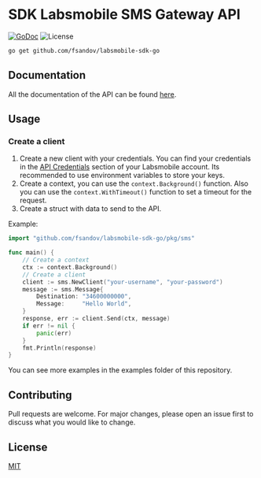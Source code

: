 # SDK Labsmobile SMS Gateway API

[![GoDoc](https://godoc.org/github.com/fsandov/labsmobile-sdk-go?status.svg)](https://godoc.org/github.com/fsandov/labsmobile-sdk-go)
![License](https://img.shields.io/badge/License-MIT-blue.svg)

```bash
go get github.com/fsandov/labsmobile-sdk-go
```

## Documentation
All the documentation of the API can be found [here](https://apidocs.labsmobile.com).

## Usage

### Create a client

1. Create a new client with your credentials. You can find your credentials in the [API Credentials](https://websms.labsmobile.com/SY0204/api) section of your Labsmobile account. Its recommended to use environment variables to store your keys.
2. Create a context, you can use the `context.Background()` function. Also you can use the `context.WithTimeout()` function to set a timeout for the request.
3. Create a struct with data to send to the API.

Example:
```go
import "github.com/fsandov/labsmobile-sdk-go/pkg/sms"

func main() {
    // Create a context
    ctx := context.Background()
    // Create a client
    client := sms.NewClient("your-username", "your-password")
    message := sms.Message{
        Destination: "34600000000",
        Message:     "Hello World",
    }
    response, err := client.Send(ctx, message)
    if err != nil {
        panic(err)
    }
    fmt.Println(response)
}
```
You can see more examples in the examples folder of this repository.

## Contributing
Pull requests are welcome. For major changes, please open an issue first to discuss what you would like to change.

## License
[MIT](LICENSE)


